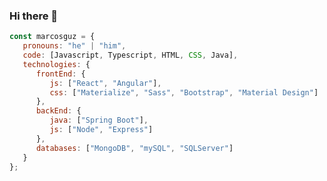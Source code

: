 ### Hi there 👋
```javascript
const marcosguz = {
   pronouns: "he" | "him",
   code: [Javascript, Typescript, HTML, CSS, Java],
   technologies: {
      frontEnd: {
         js: ["React", "Angular"],
         css: ["Materialize", "Sass", "Bootstrap", "Material Design"]
      },
      backEnd: {
         java: ["Spring Boot"],
         js: ["Node", "Express"]
      },
      databases: ["MongoDB", "mySQL", "SQLServer"]
   }
};
```
<!--
**marcosguz/marcosguz** is a ✨ _special_ ✨ repository because its `README.md` (this file) appears on your GitHub profile.

Here are some ideas to get you started:

- 🔭 I’m currently working on ...
- 🌱 I’m currently learning ...
- 👯 I’m looking to collaborate on ...
- 🤔 I’m looking for help with ...
- 💬 Ask me about ...
- 📫 How to reach me: ...
- 😄 Pronouns: ...
- ⚡ Fun fact: ...
-->
